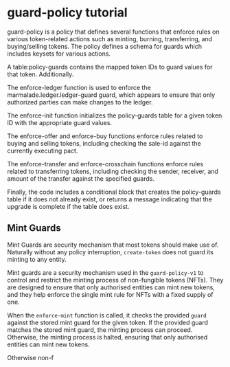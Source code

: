 # guard-policy tutorial

guard-policy is a policy that defines several functions that enforce rules on various token-related actions such as minting, burning, transferring, and buying/selling tokens. The policy defines a schema for guards which includes keysets for various actions.

A table:policy-guards contains the mapped token IDs to guard values for that token. Additionally.

The enforce-ledger function is used to enforce the marmalade.ledger.ledger-guard guard, which appears to ensure that only authorized parties can make changes to the ledger.

The enforce-init function initializes the policy-guards table for a given token ID with the appropriate guard values.

The enforce-offer and enforce-buy functions enforce rules related to buying and selling tokens, including checking the sale-id against the currently executing pact.

The enforce-transfer and enforce-crosschain functions enforce rules related to transferring tokens, including checking the sender, receiver, and amount of the transfer against the specified guards.

Finally, the code includes a conditional block that creates the policy-guards table if it does not already exist, or returns a message indicating that the upgrade is complete if the table does exist.

## Mint Guards

Mint Guards are security mechanism that most tokens should make use of. Naturally without any policy interruption, `create-token` does not guard its minting to any entity.

Mint guards are a security mechanism used in the `guard-policy-v1` to control and restrict the minting process of non-fungible tokens (NFTs). They are designed to ensure that only authorised entities can mint new tokens, and they help enforce the single mint rule for NFTs with a fixed supply of one.

When the `enforce-mint` function is called, it checks the provided `guard` against the stored mint guard for the given token. If the provided guard matches the stored mint guard, the minting process can proceed. Otherwise, the minting process is halted, ensuring that only authorised entities can mint new tokens.

Otherwise non-f
